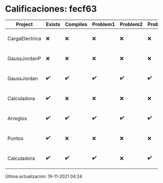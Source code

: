 # Calificaciones: fecf63
|Project|Exists|Compiles|Problem1|Problem2|Problem3|Extra|CommitHash|CommitDate|CheckDate|Comments|DueDate|Grade|
|-|-|-|-|-|-|-|-|-|-|-|-|-|
|CargaElectrica|❌|❌|❌|❌|❌|❌|NA|NA|19-11-2021 04:24:19|No se encontró el archivo en PracticasComputacionI/CargaElectrica/CargaElectrica.cpp|08-11-2021 21:00:00|5.0|
|GaussJordanP|❌|❌|❌|❌|❌|❌|NA|NA|19-11-2021 04:24:19|No se encontró el archivo en PracticasComputacionI/GaussJordanP/GaussJordanP.py|19-11-2021 21:00:00|5.0|
|GaussJordan|✔️|✔️|✔️|✔️|✔️|✔️|8c2f41991bd3112abfcd9a9aa0dd8e391e561f91|22-10-2021 20:14:36|03-11-2021 23:20:37|nan|01-10-2021 21:00:00|5.0|
|Calculadora|✔️|❌|❌|❌|❌|❌|4822f3dbeb906dc411238f56451a15ecc6eb1889|17-10-2021 23:02:32|18-10-2021 00:22:01|Tu código no compila|17-09-2021 21:00:00|5.0|
|Arreglos|✔️|✔️|✔️|✔️|✔️|✔️|734c1e43d889ffe9b47f92993d20d9d6ba37fd1a|17-10-2021 22:59:18|18-10-2021 00:22:02|nan|24-09-2021 21:00:00|5.0|
|Puntos|✔️|❌|❌|❌|❌|❌|83e1ca29d081cef126b047bfda34519e603eb66e|17-10-2021 19:21:10|17-10-2021 20:12:12|Tu código no compila|15-10-2021 21:00:00|5.0|
|Calculadora|✔️|✔️|✔️|❌|✔️|✔️|edbbe0e7f82b128fb714ed18aac1c91506912623|17-09-2021 21:04:30|17-09-2021 21:27:18|No implementaste operaciones con números flotantes|17-09-2021 21:00:00|10.0|

Última actualización: 19-11-2021 04:24